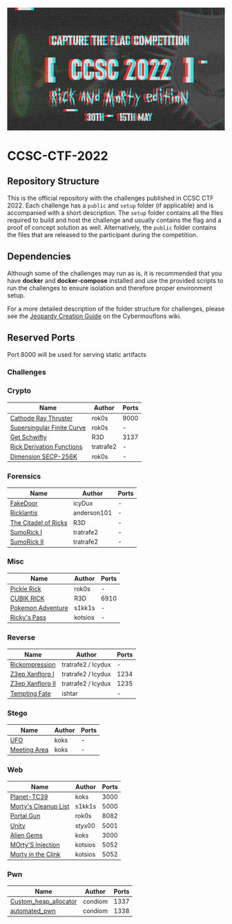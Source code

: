 ![CCSC CTF 2021](_assets/banner.png)

# CCSC-CTF-2022

## Repository Structure

This is the official repository with the challenges published in CCSC CTF 2022. Each challenge has a `public` and `setup` folder (if applicable) and is accompanied with a short description. The `setup` folder contains all the files required to build and host the challenge and usually contains the flag and a proof of concept solution as well. Alternatively, the `public` folder contains the files that are released to the participant during the competition.

## Dependencies

Although some of the challenges may run as is, it is recommended that you have **docker** and **docker-compose** installed and use the provided scripts to run the challenges to ensure isolation and therefore proper environment setup.

For a more detailed description of the folder structure for challenges, please see the [Jeopardy Creation Guide](https://www.notion.so/Jeopardy-CTF-Challenge-Creation-770b62e8556442a3826cb6593d6affa4) on the Cybermouflons wiki.

## Reserved Ports

Port 8000 will be used for serving static artifacts

### Challenges

### Crypto

| Name                                                             | Author    | Ports |
| ---------------------------------------------------------------- | --------- | ----- |
| [Cathode Ray Thruster](crypto/cathode-ray-thruster)              | rok0s     | 9000  |
| [Supersingular Finite Curve](crypto/supersingular-finite-curve/) | rok0s     | -     |
| [Get Schwifty](crypto/get_schwifty)                              | R3D       | 3137  |
| [Rick Derivation Functions](crypto/Rick_Derivation_Functions)    | tratrafe2 | -     |
| [Dimension SECP-256K](crypto/dimension-secp-256k/)               | rok0s     | -     |

### Forensics

| Name                                                   | Author      | Ports |
| ------------------------------------------------------ | ----------- | ----- |
| [FakeDoor](forensics/FakeDoor/)                        | icyDux      | -     |
| [Ricklantis](forensics/ricklantis/)                    | anderson101 | -     |
| [The Citadel of Ricks](forensics/the_citadel_of_ricks) | R3D         | -     |
| [SumoRick I](forensics/SumoRick_I)                     | tratrafe2   | -     |
| [SumoRick II](forensics/SumoRick_II)                   | tratrafe2   | -     |

### Misc

| Name                                        | Author  | Ports |
| ------------------------------------------- | ------- | ----- |
| [Pickle Rick](misc/pickle-rick)             | rok0s   | -     |
| [CUBIK RICK](misc/CUBIK_RICK)               | R3D     | 6910  |
| [Pokemon Adventure](misc/Pokemon-Adventure) | s1kk1s  | -     |
| [Ricky's Pass](misc/rickys-pass/)           | kotsios | -     |

### Reverse

| Name                                         | Author             | Ports |
| -------------------------------------------- | ------------------ | ----- |
| [Rickompression](reverse/Rickompression)     | tratrafe2 / Icydux | -     |
| [Z3ep Xanflorp I](reverse/Z3ep_Xanflorp_I)   | tratrafe2 / Icydux | 1234  |
| [Z3ep Xanflorp II](reverse/Z3ep_Xanflorp_II) | tratrafe2 / Icydux | 1235  |
| [Tempting Fate](reverse/tempting-fate/)      | ishtar             | -     |

### Stego

| Name                               | Author | Ports |
| ---------------------------------- | ------ | ----- |
| [UFO](stego/ufo)                   | koks   | -     |
| [Meeting Area](stego/meeting-area) | koks   | -     |

### Web

| Name                                          | Author  | Ports |
| --------------------------------------------- | ------- | ----- |
| [Planet-TC39](web/planet-tc39)                | koks    | 3000  |
| [Morty's Cleanup List](web/morty's-list)      | s1kk1s  | 5000  |
| [Portal Gun](web/portal-gun/)                 | rok0s   | 8082  |
| [Unity](web/unity)                            | styx00  | 5001  |
| [Alien Gems](web/alien-gems)                  | koks    | 3000  |
| [MOrty'S Injection](web/mortys-injection/)    | kotsios | 5052  |
| [Morty in the Clink](web/morty-in-the-clink/) | kotsios | 5052  |

### Pwn

| Name                                               | Author  | Ports |
| -------------------------------------------------- | ------- | ----- |
| [Custom_heap_allocator](pwn/custom_heap_allocator) | condiom | 1337  |
| [automated_pwn](pwn/automated_pwn)                 | condiom | 1338  |